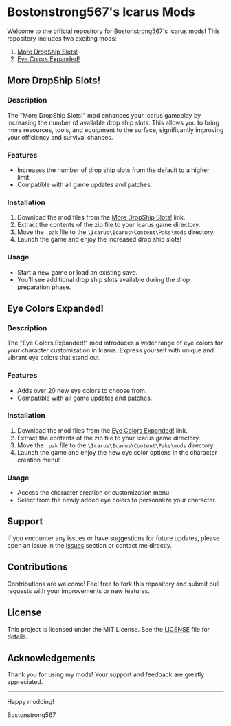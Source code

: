 # Bostonstrong567's Icarus Mods

Welcome to the official repository for Bostonstrong567's Icarus mods! This repository includes two exciting mods:

1. [More DropShip Slots!](Mods/More%20Drop%20Ship%20Slots_P.pak)
2. [Eye Colors Expanded!](Mods/Eye%20Colors%20Expanded!_P.pak)

## More DropShip Slots!

### Description
The "More DropShip Slots!" mod enhances your Icarus gameplay by increasing the number of available drop ship slots. This allows you to bring more resources, tools, and equipment to the surface, significantly improving your efficiency and survival chances.

### Features
- Increases the number of drop ship slots from the default to a higher limit.
- Compatible with all game updates and patches.

### Installation
1. Download the mod files from the [More DropShip Slots!](Mods/More%20Drop%20Ship%20Slots_P.pak) link.
2. Extract the contents of the zip file to your Icarus game directory.
3. Move the `.pak` file to the `\Icarus\Icarus\Content\Paks\mods` directory.
4. Launch the game and enjoy the increased drop ship slots!

### Usage
- Start a new game or load an existing save.
- You'll see additional drop ship slots available during the drop preparation phase.

## Eye Colors Expanded!

### Description
The "Eye Colors Expanded!" mod introduces a wider range of eye colors for your character customization in Icarus. Express yourself with unique and vibrant eye colors that stand out.

### Features
- Adds over 20 new eye colors to choose from.
- Compatible with all game updates and patches.

### Installation
1. Download the mod files from the [Eye Colors Expanded!](Mods/Eye%20Colors%20Expanded!_P.pak) link.
2. Extract the contents of the zip file to your Icarus game directory.
3. Move the `.pak` file to the `\Icarus\Icarus\Content\Paks\mods` directory.
4. Launch the game and enjoy the new eye color options in the character creation menu!

### Usage
- Access the character creation or customization menu.
- Select from the newly added eye colors to personalize your character.

## Support
If you encounter any issues or have suggestions for future updates, please open an issue in the [Issues](#) section or contact me directly.

## Contributions
Contributions are welcome! Feel free to fork this repository and submit pull requests with your improvements or new features.

## License
This project is licensed under the MIT License. See the [LICENSE](LICENSE) file for details.

## Acknowledgements
Thank you for using my mods! Your support and feedback are greatly appreciated.

---

Happy modding!

Bostonstrong567
